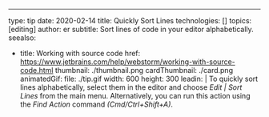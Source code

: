 ---
type: tip
date: 2020-02-14
title: Quickly Sort Lines
technologies: []
topics: [editing]
author: er
subtitle: Sort lines of code in your editor alphabetically.
seealso:
- title: Working with source code
  href: https://www.jetbrains.com/help/webstorm/working-with-source-code.html
thumbnail: ./thumbnail.png
cardThumbnail: ./card.png
animatedGif:
  file: ./tip.gif
  width: 600
  height: 300
leadin: |
  To quickly sort lines alphabetically, select them in the editor and choose 
  *Edit | Sort Lines* from the main menu. Alternatively, you can 
  run this action using the *Find Action* command *(Cmd/Ctrl+Shift+A)*.
